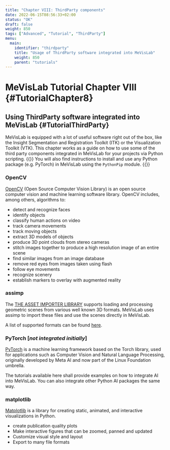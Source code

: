 ```yaml
---
title: "Chapter VIII: ThirdParty components"
date: 2022-06-15T08:56:33+02:00
status: "OK"
draft: false
weight: 850
tags: ["Advanced", "Tutorial", "ThirdParty"]
menu: 
  main:
    identifier: "thirdparty"
    title: "Usage of ThirdParty software integrated into MeVisLab"
    weight: 850
    parent: "tutorials"
---
```


# MeVisLab Tutorial Chapter VIII {#TutorialChapter8}

## Using ThirdParty software integrated into MeVisLab {#TutorialThirdParty}
MeVisLab is equipped with a lot of useful software right out of the box, like the Insight Segmentation and Registration Toolkit (ITK) or the Visualization Toolkit (VTK). This chapter works as a guide on how to use some of the third party components integrated in MeVisLab for your projects via Python scripting.
{{<alert class="info" caption="Additional Information">}}
You will also find instructions to install and use any Python package (e.g. PyTorch) in MeVisLab using the `PythonPip` module. 
{{</alert>}}

### OpenCV
[OpenCV](https://opencv.org/ "OpenCV") (Open Source Computer Vision Library) is an open source computer vision and machine learning software library. 
OpenCV includes, among others, algorithms to:
* detect and recognize faces
* identify objects
* classify human actions on video
* track camera movements
* track moving objects
* extract 3D models of objects
* produce 3D point clouds from stereo cameras
* stitch images together to produce a high resolution image of an entire scene
* find similar images from an image database
* remove red eyes from images taken using flash
* follow eye movements
* recognize scenery 
* establish markers to overlay with augmented reality

### assimp
The [THE ASSET IMPORTER LIBRARY](http://www.assimp.org/) supports loading and processing geometric scenes from various well known 3D formats. MeVisLab uses assimp to import these files and use the scenes directly in MeVisLab.

A list of supported formats can be found [here](https://assimp-docs.readthedocs.io/en/v5.1.0/about/introduction.html).

### PyTorch \[*not integrated initially*\]
[PyTorch](http://www.pytorch.org) is a machine learning framework based on the Torch library, used for applications such as Computer Vision and Natural Language Processing, originally developed by Meta AI and now part of the Linux Foundation umbrella.

The tutorials available here shall provide examples on how to integrate AI into MeVisLab. You can also integrate other Python AI packages the same way.

### matplotlib
[Matplotlib](https://matplotlib.org/) is a library for creating static, animated, and interactive visualizations in Python.

* create publication quality plots
* Make interactive figures that can be zoomed, panned and updated
* Customize visual style and layout
* Export to many file formats
